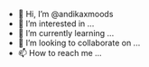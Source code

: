- 👋 Hi, I’m @andikaxmoods
- 👀 I’m interested in ...
- 🌱 I’m currently learning ...
- 💞️ I’m looking to collaborate on ...
- 📫 How to reach me ...

<!---
andikaxmoods/andikaxmoods is a ✨ special ✨ repository because its `README.md` (this file) appears on your GitHub profile.
You can click the Preview link to take a look at your changes.
--->
